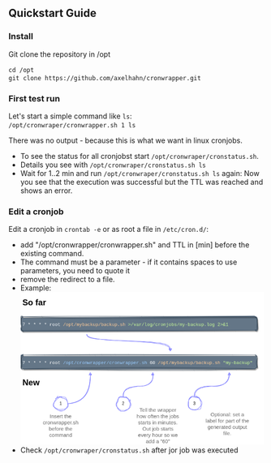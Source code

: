 ## Quickstart Guide

### Install

Git clone the repository in /opt

```shell
cd /opt
git clone https://github.com/axelhahn/cronwrapper.git
```

### First test run

Let's start a simple command like `ls`:<br> `/opt/cronwraper/cronwrapper.sh 1 ls` 

There was no output - because this is what we want in linux cronjobs.

* To see the status for all cronjobst start `/opt/cronwraper/cronstatus.sh`. 
* Details you see with `/opt/cronwraper/cronstatus.sh ls`
* Wait for 1..2 min and run `/opt/cronwraper/cronstatus.sh ls` again: Now you see that the execution was successful but the TTL was reached and shows an error. 

### Edit a cronjob

Edit a cronjob in `crontab -e` or as root a file in `/etc/cron.d/`:

* add "/opt/cronwrapper/cronwrapper.sh" and TTL in [min] before the existing command.
* The command must be a parameter - if it contains spaces to use parameters, you need to quote it
* remove the redirect to a file.
* Example:<br>![Rewrite an existing cronjob](images/rewrite_a_cronjob.drawio.png)
* Check `/opt/cronwraper/cronstatus.sh` after jor job was executed
